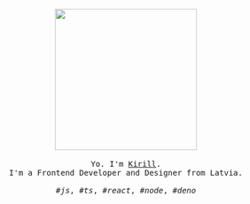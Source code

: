 <p align="center">

  <img width="256" src="https://kirlovon.github.io/Kirlovon/cat.gif">
  
  <br>
  <br>
  
  <samp>
    Yo. I'm <a href="https://github.com/Kirlovon">Kirill</a>.
    <br> 
    I'm a Frontend Developer and Designer from Latvia.
    <br>
    <br>
    <i>#js</i>, <i>#ts</i>, <i>#react</i>, <i>#node</i>, <i>#deno</i>
  </samp>
  
  <br>
  <br>
  
</p>
